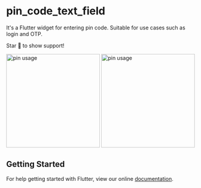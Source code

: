 # pin_code_text_field

It's a Flutter widget for entering pin code. Suitable for use cases such as login and OTP.

Star 🌟 to show support!

<img src="https://raw.githubusercontent.com/LiewJunTung/Pin-Code-Text-Field/master/image/phoneusage.gif" alt="pin usage" width="250"/>
<img src="https://raw.githubusercontent.com/LiewJunTung/Pin-Code-Text-Field/master/image/ipad.gif" alt="pin usage" width="250"/>

## Getting Started

For help getting started with Flutter, view our online
[documentation](https://flutter.io/).
